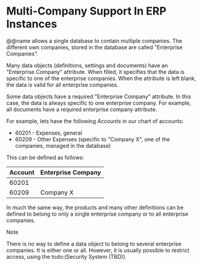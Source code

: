# Multi-Company Support In ERP Instances



@@name allows a single database to contain multiple companies. The different own companies, stored in the database are called "Enterprise Companies".

Many data objects (definitions, settings and documents) have an "Enterprise Company" attribute. When filled, it specifies that the data is specific to one of the enterprise companies. When the attribute is left blank, the data is valid for all enterprise companies.

Some data objects have a required "Enterprise Company" attribute. In this case, the data is always specific to one enterprise company. For example, all documents have a required enterprise company attribute.

For example, lets have the following *Accounts* in our chart of accounts:

- 60201 - Expenses, general
- 60209 - Other Expenses (specific to "Company X", one of the companies, managed in the database)

This can be defined as follows:

| Account | Enterprise Company |
| :------ | :----------------- |
| 60201   |                    |
| 60209   | Company X          |

In much the same way, the products and many other definitions can be defined to belong to only a single enterprise company or to all enterprise companies.



> [!Note]
> There is no way to define a data object to belong to several enterprise companies. It is either one or all. However, it is usually possible to restrict access, using the todo:(Security System (TBD)).

